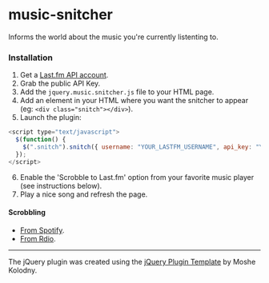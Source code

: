 music-snitcher
==============

Informs the world about the music you're currently listenting to.

### Installation

1. Get a [Last.fm API account](http://www.last.fm/api/account/create).
2. Grab the public API Key.
3. Add the ```jquery.music.snitcher.js``` file to your HTML page.
4. Add an element in your HTML where you want the snitcher to appear (eg: ```<div class="snitch"></div>```).
5. Launch the plugin: 
```js
<script type="text/javascript">
  $(function() {
    $(".snitch").snitch({ username: "YOUR_LASTFM_USERNAME", api_key: "YOUR_LASTFM_API_KEY" });
  });
</script>
```

6. Enable the 'Scrobble to Last.fm' option from your favorite music player (see instructions below).
7. Play a nice song and refresh the page.

#### Scrobbling

* [From Spotify](https://support.spotify.com/us/learn-more/faq/#!/article/Scrobble-to-Last-fm).  
* [From Rdio](http://help.rdio.com/customer/portal/articles/58992-external-settings).  

----

The jQuery plugin was created using the [jQuery Plugin Template](http://kolodny.github.io/blog/blog/2013/12/27/my-favorite-jquery-plugin-template/) by Moshe Kolodny.
